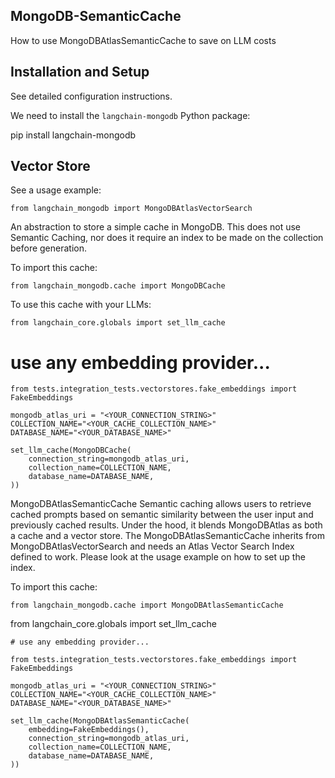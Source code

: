 ## MongoDB-SemanticCache
How to use MongoDBAtlasSemanticCache to save on LLM costs

## Installation and Setup

See detailed configuration instructions.

We need to install the `langchain-mongodb` Python package:

pip install langchain-mongodb

## Vector Store

See a usage example:

```
from langchain_mongodb import MongoDBAtlasVectorSearch

```
An abstraction to store a simple cache in MongoDB. This does not use Semantic Caching, nor does it require an index to be made on the collection before generation.

To import this cache:
```
from langchain_mongodb.cache import MongoDBCache
```
To use this cache with your LLMs:
```
from langchain_core.globals import set_llm_cache
```
# use any embedding provider...
```
from tests.integration_tests.vectorstores.fake_embeddings import FakeEmbeddings

mongodb_atlas_uri = "<YOUR_CONNECTION_STRING>"
COLLECTION_NAME="<YOUR_CACHE_COLLECTION_NAME>"
DATABASE_NAME="<YOUR_DATABASE_NAME>"

set_llm_cache(MongoDBCache(
    connection_string=mongodb_atlas_uri,
    collection_name=COLLECTION_NAME,
    database_name=DATABASE_NAME,
))
```
MongoDBAtlasSemanticCache
Semantic caching allows users to retrieve cached prompts based on semantic similarity between the user input and previously cached results. Under the hood, it blends MongoDBAtlas as both a cache and a vector store. The MongoDBAtlasSemanticCache inherits from MongoDBAtlasVectorSearch and needs an Atlas Vector Search Index defined to work. Please look at the usage example on how to set up the index.

To import this cache:
```
from langchain_mongodb.cache import MongoDBAtlasSemanticCache
```
from langchain_core.globals import set_llm_cache
```
# use any embedding provider...
```
```
from tests.integration_tests.vectorstores.fake_embeddings import FakeEmbeddings

mongodb_atlas_uri = "<YOUR_CONNECTION_STRING>"
COLLECTION_NAME="<YOUR_CACHE_COLLECTION_NAME>"
DATABASE_NAME="<YOUR_DATABASE_NAME>"

set_llm_cache(MongoDBAtlasSemanticCache(
    embedding=FakeEmbeddings(),
    connection_string=mongodb_atlas_uri,
    collection_name=COLLECTION_NAME,
    database_name=DATABASE_NAME,
))
```
